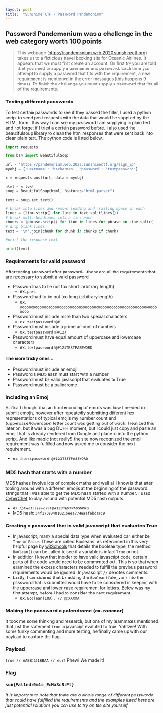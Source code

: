 ```yaml
---
layout: post
title:  "Sunshine CTF - Password Pandemonium"
---
```

## Password Pandemonium was a challenge in the web category worth 100 points
> This webpage (https://pandemonium.web.2020.sunshinectf.org) takes us to a ficticious travel booking site for Oceanic Airlines. It appears that we must first create an account. On first try you are told that you need to supply a username and password. Each time you attempt to supply a password that fits with the requirement, a new requirement is mentioned in the error messages (this happens 9 times). To finish the challenge you must supply a password that fits all of the requirements.

### Testing different passwords
To test certain passwords to see if they passed the filter, I used a python script to send post requests with the data that would be supplied by the HTML form. This way I can see my password I am supplying in plain text and not forget if I tried a certain password before. I also used the beautifulsoup library to clean the html responses that were sent back into clean plain text. The python code is listed below. 

```python
import requests

from bs4 import BeautifulSoup

url = 'https://pandemonium.web.2020.sunshinectf.org/sign_up'
myobj = {'username': 'hackerman', 'password': 'testpassword'}

x = requests.post(url, data = myobj)

html = x.text
soup = BeautifulSoup(html, features="html.parser")

text = soup.get_text()

# break into lines and remove leading and trailing space on each
lines = (line.strip() for line in text.splitlines())
# break multi-headlines into a line each
chunks = (phrase.strip() for line in lines for phrase in line.split("  "))
# drop blank lines
text = '\n'.join(chunk for chunk in chunks if chunk)

#print the response text

print(text)
```

### Requirements for valid password
After testing password after password....these are all the requirements that are necessary to submit a valid password
* Password has to be not too short (arbitrary length)
  * ex. `pass`
* Password had to be not too long (arbitrary length)
  * ex. `yoooooooooooooooooooooooooooooooooooooooooooooooooooooooooooooooooo`
* Password must include more than two special characters
  * ex. `testpassword!@#`
* Password must include a prime amount of numbers
  * ex. `testpassword!@#123`
* Password must have equal amount of uppercase and lowercase characters
  * ex. `testpassword!@#123TESTPASSWORD`
  
#### The more tricky ones...
* Password must include an emoji
* Password's MD5 hash must start with a number
* Password must be valid javascript that evaluates to True
* Password must be a palindrome

### Including an Emoji
At first I thought that an html encoding of emojis was how I needed to submit emojis, however after repeatedly submitting different hex representations of typical emojis my number count and (uppercase/lowercase) letter count was getting out of wack. I realized this later on, but it was a bug DUHH moment, but I could just copy and paste an emoji that is already rendered from Google and place in into the python script. And like magic (not really!) the site now recognized the emoji requirement was fulfilled and now asked me to consider the next requirement.
* ex. `⚾testpassword!@#123TESTPASSWORD`

### MD5 hash that starts with a number
MD5 hashes involve lots of complex maths and well all I know is that after tooling around with a different emojis at the beginning of the password strings that I was able to get the MD5 hash started with a number. I used [CyberChef](https://gchq.github.io/CyberChef) to play around with potential MD5 hash outputs.
* ex. `😊testpassword!@#123TESTPASSWORD`
* MD5 hash: `34f17320401021beea774eaafebdaac9`

### Creating a password that is valid javascript that evaluates True
* In javascript, many a special data type when evaluated can either be `True` or `False`. These are called Booleans. As referanced in this very helpful page by [w3Schools](https://www.w3schools.com/js/js_booleans.asp) that details the boolean type, the method `Boolean()` can be called to see if a variable is infact `True` or not.
* In addition I knew that inorder to have valid javascript code, certain parts of the code would need to be commented out. This is so that when examined the excess characters needed to fulfill the previous password requirements would be ignored. In javascirpt `//` denotes comments.
* Lastly, I considered that by adding the `Boolean(fake_var)` into the password that is submitted would have to be considered in keeping with the uppercase and lower case requirement for letters. Below was my first attempt, before I had to consider the next requirement.
  * ex. `Boolean(100); // 🤡@XXXXA`

### Making the password a palendrome (ex. racecar)
It took me some thinking and research, but one of my teammates mentioned that just the statement `true` in javascipt evaluted to true. Yahtzee! With some funky commenting and more testing, he finally came up with our payload to capture the flag.

### Payload
`true // AABB1😃1BBAA // eurt`
Phew! We made it!

### Flag
### `sun{Pal1ndr0m1c_EcMaScRiPt}`

*It is important to note that there are a whole range of different passwords that could have fulfilled the requirements and the examples listed here are just potential solutions you can use to try on the site yourself*
